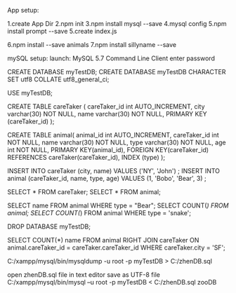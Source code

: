 App setup:

1.create App Dir
2.npm init
3.npm install mysql --save
4.mysql config
5.npm install prompt --save
5.create index.js

6.npm install --save animals
7.npm install sillyname --save


mySQL setup:
launch: MySQL 5.7 Command Line Client
enter password

CREATE DATABASE myTestDB;
CREATE DATABASE myTestDB CHARACTER SET utf8 COLLATE utf8_general_ci;

USE myTestDB;

CREATE TABLE careTaker (
careTaker_id int AUTO_INCREMENT,
city varchar(30) NOT NULL,
name varchar(30) NOT NULL,
PRIMARY KEY (careTaker_id)
);

CREATE TABLE animal(
animal_id int AUTO_INCREMENT,
careTaker_id int NOT NULL,
name varchar(30) NOT NULL,
type varchar(30) NOT NULL,
age int NOT NULL,
PRIMARY KEY(animal_id),
FOREIGN KEY(careTaker_id) REFERENCES careTaker(careTaker_id),
INDEX (type)
); 


INSERT INTO careTaker (city, name) VALUES ('NY', 'John') ;
INSERT INTO animal (careTaker_id, name, type, age) VALUES (1, 'Bobo', 'Bear', 3) ;


SELECT * FROM careTaker;
SELECT * FROM animal;

SELECT name FROM animal WHERE type = "Bear";
SELECT COUNT(*) FROM animal;
SELECT COUNT(*) FROM animal WHERE type = 'snake';

DROP DATABASE myTestDB;

SELECT COUNT(*) name
FROM animal
RIGHT JOIN careTaker
ON animal.careTaker_id = careTaker.careTaker_id
WHERE careTaker.city = 'SF';


C:/xampp/mysql/bin/mysqldump -u root -p myTestDB > C:/zhenDB.sql

open zhenDB.sql file in text editor save as UTF-8 file
C:/xampp/mysql/bin/mysql –u root -p myTestDB < C:/zhenDB.sql
zooDB

<!-- 
CREATE TABLE Tasks
(
ID int NOT NULL AUTO_INCREMENT,
Todo varchar(255) NOT NULL,
Done BOOL,
Date TIMESTAMP,
PRIMARY KEY (ID)
);

SHOW COLUMNS from Tasks;
INSERT INTO Tasks (Todo, Done) VALUES ('Dishes', False) ;
SELECT * FROM Tasks;

CREATE TABLE department (id NOT NULL);
CREATE TABLE employee (id NOT NULL, dept_id NOT NULL, FOREIGN KEY (dept_id) REFERENCES department(id));
CREATE INDEX name_index ON Employee (Employee_Name);

CREATE TABLE student(
stud_id int AUTO_INCREMENT,
name varchar(30) NOT NULL,
age int NOT NULL,
PRIMARY KEY (stud_id)
);

CREATE TABLE enrol(
rol_no int NOT NULL AUOT_INCREMENT,
stud_id int NOT NULL,
PRIMARY KEY(rol_no),
FOREIGN KEY(stud_id) REFERENCES student(stud_id)
); 

-->